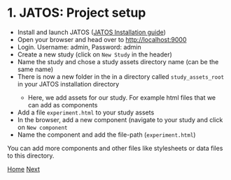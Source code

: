 # 1. JATOS: Project setup
- Install and launch JATOS ([JATOS Installation guide](https://www.jatos.org/Installation.html))
- Open your browser and head over to [http://localhost:9000](http://localhost:9000)
- Login. Username: admin, Password: admin
- Create a new study (click on `New Study` in the header)
- Name the study and chose a study assets directory name (can be the same name)
- There is now a new folder in the in a directory called `study_assets_root` in your JATOS installation directory</li>
  - Here, we add assets for our study. For example html files that we can add as components
- Add a file `experiment.html` to your study assets
- In the browser, add a new component (navigate to your study and click on `New component`
- Name the component and add the file-path (`experiment.html`)

You can add more components and other files like stylesheets or data files to this directory.

[Home](index.html) [Next](singleStroopTrial.html)

